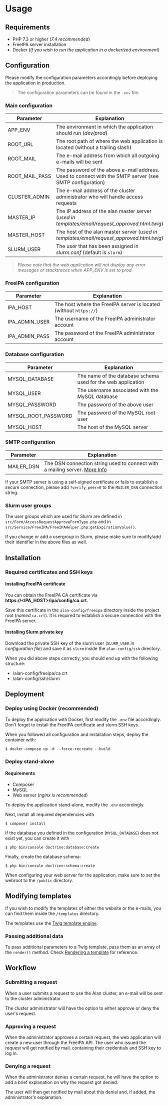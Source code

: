 # Usage

## Requirements

* PHP 7.3 or higher (_7.4 recommended_)
* FreeIPA server installation
* Docker (_If you wish to run the application in a dockerized environment_)

## Configuration

Please modify the configuration parameters accordingly before deploying the application in production.

> The configuration parameters can be found in the ```.env``` file.

### Main configuration

| Parameter | Explanation |
|-----------|-------------|
| APP_ENV       | The environment in which the application should run (_dev/prod_)
| ROOT_URL      | The root path of where the web application is located (without a trailing slash)
| ROOT_MAIL     | The e-mail address from which all outgoing e-mails will be sent
| ROOT_MAIL_PASS| The password of the above e-mail address. Used to connect with the SMTP server (see SMTP configuration)
| CLUSTER_ADMIN | The e-mail address of the cluster administrator who will handle access requests
| MASTER_IP     | The IP address of the alan master server (_used in templates/email/request_approved.html.twig_)
| MASTER_HOST   | The host of the alan master server (_used in templates/email/request_approved.html.twig_)
| SLURM_USER    | The user that has been assigned in _slurm.conf_ (default is ```slurm```)

> _Please note that the web application will not display any error messages or stacktraces when APP_ENV is set to prod._

### FreeIPA configuration

| Parameter | Explanation |
|-----------|-------------|
| IPA_HOST      | The host where the FreeIPA server is located (without ```https://```)
| IPA_ADMIN_USER| The username of the FreeIPA administrator account
| IPA_ADMIN_PASS| The password of the FreeIPA administrator account

### Database configuration

| Parameter         | Explanation |
|-----------        |-------------|
| MYSQL_DATABASE    | The name of the database schema used for the web application
| MYSQL_USER        | The username associated with the MySQL database
| MYSQL_PASSWORD    | The password of the above user
| MYSQL_ROOT_PASSWORD| The password of the MySQL root user
| MYSQL_HOST        | The host of the MySQL server

### SMTP configuration
| Parameter         | Explanation |
|-----------        |-------------|
| MAILER_DSN        | The DSN connection string used to connect with a mailing server. [More Info](https://symfony.com/doc/current/mailer.html#transport-setup)

If your SMTP server is using a self-signed certificate or fails to establish a secure connection,
please add ```?verify_peer=0``` to the ```MAILER_DSN``` connection string.

### Slurm user groups

The user groups which are used for Slurm are defined in ```src/Form/AccessRequestApproveFormType.php```
and in ```src/Service/FreeIPA/FreeIPAHelper.php:getExpirationValue()```.

If you change or add a usergroup in Slurm, please make sure to modify/add their identifier in the above files as well.

## Installation

### Required certificates and SSH keys

#### Installing FreeIPA certificate

You can obtain the FreeIPA CA certificate via __https://<IPA_HOST>/ipa/config/ca.crt__.

Save this certificate in the ```alan-config/freeipa``` directory inside the project root (_named_ ``ca.crt``). It is required to establish a secure connection
with the FreeIPA server.

#### Installing Slurm private key

Download the private SSH key of the slurm user (```SLURM_USER``` _in configuration file_) and save it as ```slurm```
inside the ```alan-config/ssh``` directory.

When you did above steps correctly, you should end up with the following structure:
* <project-root>/alan-config/freeipa/ca.crt
* <project-root>/alan-config/ssh/slurm

## Deployment

### Deploy using Docker (recommended)

To deploy the application with Docker, first modify the ```.env``` file accordingly.
Don't forget to install the FreeIPA certificate and slurm SSH keys.

When you followed all configuration and installation steps, deploy the container with:

    $ docker-compose up -d --force-recreate --build
    
### Deploy stand-alone

#### Requirements

* Composer
* MySQL
* Web server (_nginx is recommended_)

To deploy the application stand-alone, modify the ```.env``` accordingly.

Next, install all required dependencies with

    $ composer install
    
If the database you defined in the configuration (``MYSQL_DATABASE``) does not exist yet, you can create it with

    $ php bin/console doctrine:database:create
    
Finally, create the database schema:

    $ php bin/console doctrine:schema:create
    
When configuring your web server for the application, make sure to set the webroot to the ``/public`` directory.

## Modifying templates

If you wish to modify the templates of either the website or the e-mails, you can find them inside the ``/templates`` directory.

The templates use the [Twig template engine](https://twig.symfony.com/).

### Passing additional data

To pass additional parameters to a Twig template, pass them as an array of the ```render()``` method.
Check [Rendering a template](https://symfony.com/doc/current/templates.html#rendering-a-template-in-controllers) for reference.


## Workflow

### Submitting a request
When a user submits a request to use the Alan cluster, an e-mail will be sent to the cluster administrator.

The cluster administrator will have the option to either approve or deny the user's request.

### Approving a request
When the administrator approves a certain request, the web application will create a new user through
the FreeIPA API. The user who issued the request will get notified by mail, containing their credentials and SSH key to log in.

### Denying a request
When the administrator denies a certain request, he will have the option to add a brief explanation on
why the request got denied.

The user will then get notified by mail about this denial and, if added, the administrator's explanation.